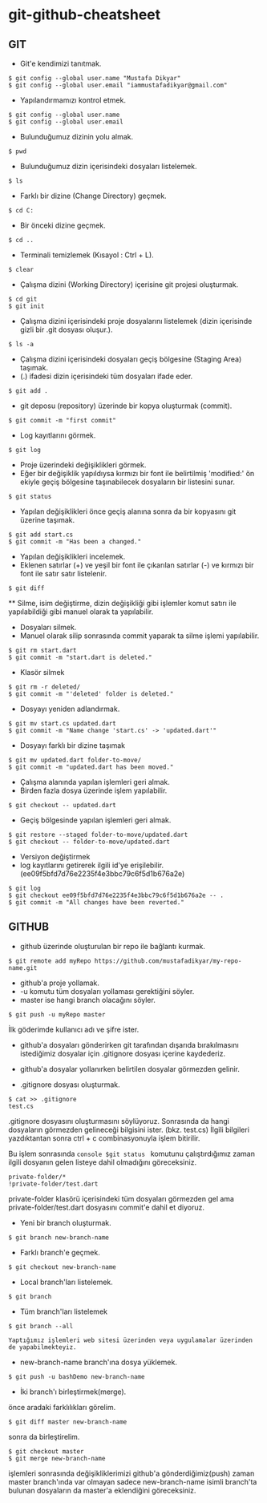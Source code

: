 # git-github-cheatsheet


## GIT

- Git'e kendimizi tanıtmak.

```console
$ git config --global user.name "Mustafa Dikyar"
$ git config --global user.email "iammustafadikyar@gmail.com"
```


- Yapılandırmamızı kontrol etmek.

```console
$ git config --global user.name
$ git config --global user.email
```


- Bulunduğumuz dizinin yolu almak.

```console
$ pwd
```


- Bulunduğumuz dizin içerisindeki dosyaları listelemek.

```console
$ ls
```


- Farklı bir dizine (Change Directory) geçmek.
```console
$ cd C:
```

- Bir önceki dizine geçmek.

```console
$ cd ..
```

- Terminali temizlemek (Kısayol : Ctrl + L).

```console
$ clear
```


- Çalışma dizini (Working Directory) içerisine git projesi oluşturmak.

```console
$ cd git
$ git init
```

- Çalışma dizini içerisindeki proje dosyalarını listelemek (dizin içerisinde gizli bir .git dosyası oluşur.).

```console
$ ls -a
```

- Çalışma dizini içerisindeki dosyaları geçiş bölgesine (Staging Area) taşımak. 
- (.) ifadesi dizin içerisindeki tüm dosyaları ifade eder.

```console
$ git add .
```


- git deposu (repository) üzerinde bir kopya oluşturmak (commit).

```console
$ git commit -m "first commit"
```


- Log kayıtlarını görmek.

```console
$ git log
```


- Proje üzerindeki değişiklikleri görmek.
- Eğer bir değişiklik yapıldıysa kırmızı bir font ile belirtilmiş 'modified:' ön ekiyle geçiş bölgesine taşınabilecek dosyaların bir listesini sunar.

```console
$ git status
```


- Yapılan değişiklikleri önce geçiş alanına sonra da bir kopyasını git üzerine taşımak.

```console
$ git add start.cs
$ git commit -m "Has been a changed."
```


- Yapılan değişiklikleri incelemek.
- Eklenen satırlar (+) ve yeşil bir font ile çıkarılan satırlar (-) ve kırmızı bir font ile satır satır listelenir.

```console
$ git diff
```

** Silme, isim değiştirme, dizin değişikliği gibi işlemler komut satırı ile yapılabildiği gibi manuel olarak ta yapılabilir. 

- Dosyaları silmek.
- Manuel olarak silip sonrasında commit yaparak ta silme işlemi yapılabilir.

```console
$ git rm start.dart
$ git commit -m "start.dart is deleted."
```


- Klasör silmek

```console
$ git rm -r deleted/
$ git commit -m "'deleted' folder is deleted."
```


- Dosyayı yeniden adlandırmak.

```console
$ git mv start.cs updated.dart
$ git commit -m "Name change 'start.cs' -> 'updated.dart'"
```


- Dosyayı farklı bir dizine taşımak

```console
$ git mv updated.dart folder-to-move/
$ git commit -m "updated.dart has been moved."
```


- Çalışma alanında yapılan işlemleri geri almak.
- Birden fazla dosya üzerinde işlem yapılabilir.

```console
$ git checkout -- updated.dart
```


- Geçiş bölgesinde yapılan işlemleri geri almak.

```console
$ git restore --staged folder-to-move/updated.dart
$ git checkout -- folder-to-move/updated.dart
```


- Versiyon değiştirmek
- log kayıtlarını getirerek ilgili id'ye erişilebilir. (ee09f5bfd7d76e2235f4e3bbc79c6f5d1b676a2e)

```console
$ git log
$ git checkout ee09f5bfd7d76e2235f4e3bbc79c6f5d1b676a2e -- .
$ git commit -m "All changes have been reverted."
```


## GITHUB

- github üzerinde oluşturulan bir repo ile bağlantı kurmak.

```console
$ git remote add myRepo https://github.com/mustafadikyar/my-repo-name.git
```

- github'a proje yollamak.
- -u komutu tüm dosyaları yollaması gerektiğini söyler.
- master ise hangi branch olacağını söyler.

```console
$ git push -u myRepo master
```

İlk göderimde kullanıcı adı ve şifre ister.

- github'a dosyaları gönderirken git tarafından dışarıda bırakılmasını istediğimiz dosyalar için .gitignore dosyası içerine kaydederiz.
- github'a dosyalar yollanırken belirtilen dosyalar görmezden gelinir.

- .gitignore dosyası oluşturmak.

```console
$ cat >> .gitignore
test.cs
```

.gitignore dosyasını oluşturmasını söylüyoruz. Sonrasında da hangi dosyaların görmezden gelineceği bilgisini ister. (bkz. test.cs) İlgili bilgileri yazdıktantan sonra ctrl + c combinasyonuyla işlem bitirilir.

Bu işlem sonrasında ```console $git status ``` komutunu çalıştırdığımız zaman ilgili dosyanın gelen listeye dahil olmadığını göreceksiniz.

```console
private-folder/*
!private-folder/test.dart
```

private-folder klasörü içerisindeki tüm dosyaları görmezden gel ama private-folder/test.dart dosyasını commit'e dahil et diyoruz.


- Yeni bir branch oluşturmak.

```console
$ git branch new-branch-name
```

- Farklı branch'e geçmek.

```console
$ git checkout new-branch-name
```

- Local branch'ları listelemek.

```console
$ git branch
```

- Tüm branch'ları listelemek

```console
$ git branch --all
```

`Yaptığımız işlemleri web sitesi üzerinden veya uygulamalar üzerinden de yapabilmekteyiz.`

- new-branch-name branch'ına dosya yüklemek.

```console
$ git push -u bashDemo new-branch-name
```

- İki branch'ı birleştirmek(merge).

önce aradaki farklılıkları görelim.

```console
$ git diff master new-branch-name
```
sonra da birleştirelim.

```console
$ git checkout master
$ git merge new-branch-name
```

işlemleri sonrasında değişikliklerimizi github'a gönderdiğimiz(push) zaman master branch'ında var olmayan sadece new-branch-name isimli branch'ta bulunan dosyaların da master'a eklendiğini göreceksiniz.
